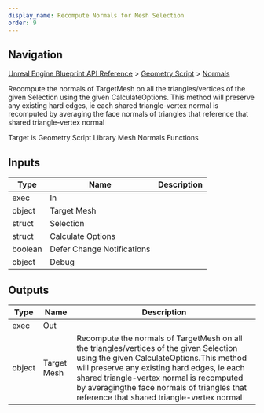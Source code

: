 ```yaml
---
display_name: Recompute Normals for Mesh Selection
order: 9
---
```

## Navigation

[Unreal Engine Blueprint API Reference](https://dev.epicgames.com/documentation/en-us/unreal-engine/BlueprintAPI) > [Geometry Script](https://dev.epicgames.com/documentation/en-us/unreal-engine/BlueprintAPI/GeometryScript) > [Normals](https://dev.epicgames.com/documentation/en-us/unreal-engine/BlueprintAPI/GeometryScript/Normals)

Recompute the normals of TargetMesh on all the triangles/vertices of the given Selection using the given CalculateOptions.
This method will preserve any existing hard edges, ie each shared triangle-vertex normal is recomputed by averaging
the face normals of triangles that reference that shared triangle-vertex normal

Target is Geometry Script Library Mesh Normals Functions

## Inputs

| Type | Name | Description |
| --- | --- | --- |
| exec | In |  |
| object | Target Mesh |  |
| struct | Selection |  |
| struct | Calculate Options |  |
| boolean | Defer Change Notifications |  |
| object | Debug |  |

## Outputs

| Type | Name | Description |
| --- | --- | --- |
| exec | Out |  |
| object | Target Mesh | Recompute the normals of TargetMesh on all the triangles/vertices of the given Selection using the given CalculateOptions.This method will preserve any existing hard edges, ie each shared triangle-vertex normal is recomputed by averagingthe face normals of triangles that reference that shared triangle-vertex normal |
